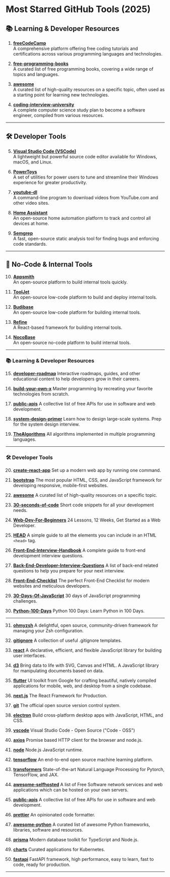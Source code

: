 # Most Starred GitHub Tools (2025)

## 📚 Learning & Developer Resources

1. **[freeCodeCamp](https://github.com/freeCodeCamp/freeCodeCamp)**  
   A comprehensive platform offering free coding tutorials and certifications across various programming languages and technologies.

2. **[free-programming-books](https://github.com/EbookFoundation/free-programming-books)**  
   A curated list of free programming books, covering a wide range of topics and languages.

3. **[awesome](https://github.com/sindresorhus/awesome)**  
   A curated list of high-quality resources on a specific topic, often used as a starting point for learning new technologies.

4. **[coding-interview-university](https://github.com/jwasham/coding-interview-university)**  
   A complete computer science study plan to become a software engineer, compiled from various resources.

---

## 🛠️ Developer Tools

5. **[Visual Studio Code (VSCode)](https://github.com/microsoft/vscode)**  
   A lightweight but powerful source code editor available for Windows, macOS, and Linux.

6. **[PowerToys](https://github.com/microsoft/PowerToys)**  
   A set of utilities for power users to tune and streamline their Windows experience for greater productivity.

7. **[youtube-dl](https://github.com/ytdl-org/youtube-dl)**  
   A command-line program to download videos from YouTube.com and other video sites.

8. **[Home Assistant](https://github.com/home-assistant/core)**  
   An open-source home automation platform to track and control all devices at home.

9. **[Semgrep](https://github.com/returntocorp/semgrep)**  
   A fast, open-source static analysis tool for finding bugs and enforcing code standards.

---

## 🧰 No-Code & Internal Tools

10. **[Appsmith](https://github.com/appsmithorg/appsmith)**  
    An open-source platform to build internal tools quickly.

11. **[ToolJet](https://github.com/ToolJet/ToolJet)**  
    An open-source low-code platform to build and deploy internal tools.

12. **[Budibase](https://github.com/Budibase/budibase)**  
    An open-source low-code platform for building internal tools.

13. **[Refine](https://github.com/pankod/refine)**  
    A React-based framework for building internal tools.

14. **[NocoBase](https://github.com/nocobase/nocobase)**  
    An open-source no-code platform to build internal tools.

---

### 📚 Learning & Developer Resources

15. **[developer-roadmap](https://github.com/kamranahmedse/developer-roadmap)**
    Interactive roadmaps, guides, and other educational content to help developers grow in their careers.

16. **[build-your-own-x](https://github.com/codecrafters-io/build-your-own-x)**
    Master programming by recreating your favorite technologies from scratch.

17. **[public-apis](https://github.com/public-apis/public-apis)**
    A collective list of free APIs for use in software and web development.

18. **[system-design-primer](https://github.com/donnemartin/system-design-primer)**
    Learn how to design large-scale systems. Prep for the system design interview.

19. **[TheAlgorithms](https://github.com/TheAlgorithms)**
    All algorithms implemented in multiple programming languages.

---

### 🛠️ Developer Tools

20. **[create-react-app](https://github.com/facebook/create-react-app)**
    Set up a modern web app by running one command.

21. **[bootstrap](https://github.com/twbs/bootstrap)**
    The most popular HTML, CSS, and JavaScript framework for developing responsive, mobile-first websites.

22. **[awesome](https://github.com/sindresorhus/awesome)**
    A curated list of high-quality resources on a specific topic.

23. **[30-seconds-of-code](https://github.com/30-seconds/30-seconds-of-code)**
    Short code snippets for all your development needs.

24. **[Web-Dev-For-Beginners](https://github.com/microsoft/Web-Dev-For-Beginners)**
    24 Lessons, 12 Weeks, Get Started as a Web Developer.

25. **[HEAD](https://github.com/joshbuchea/HEAD)**
    A simple guide to all the elements you can include in an HTML `<head>` tag.

26. **[Front-End-Interview-Handbook](https://github.com/yangshun/front-end-interview-handbook)**
    A complete guide to front-end development interview questions.

27. **[Back-End-Developer-Interview-Questions](https://github.com/arialdomartini/Back-End-Developer-Interview-Questions)**
    A list of back-end related questions to help you prepare for your next interview.

28. **[Front-End-Checklist](https://github.com/thedaviddias/Front-End-Checklist)**
    The perfect Front-End Checklist for modern websites and meticulous developers.

29. **[30-Days-Of-JavaScript](https://github.com/Asabeneh/30-Days-Of-JavaScript)**
    30 days of JavaScript programming challenges.

30. **[Python-100-Days](https://github.com/jackfrued/Python-100-Days)**
    Python 100 Days: Learn Python in 100 Days.
---

31. **[ohmyzsh](https://github.com/ohmyzsh/ohmyzsh)**
    A delightful, open source, community-driven framework for managing your Zsh configuration.

32. **[gitignore](https://github.com/github/gitignore)**
    A collection of useful .gitignore templates.

33. **[react](https://github.com/facebook/react)**
    A declarative, efficient, and flexible JavaScript library for building user interfaces.

34. **[d3](https://github.com/d3/d3)**
    Bring data to life with SVG, Canvas and HTML. A JavaScript library for manipulating documents based on data.

35. **[flutter](https://github.com/flutter/flutter)**
    UI toolkit from Google for crafting beautiful, natively compiled applications for mobile, web, and desktop from a single codebase.

36. **[next.js](https://github.com/vercel/next.js)**
    The React Framework for Production.

37. **[git](https://github.com/git/git)**
    The official open source version control system.

38. **[electron](https://github.com/electron/electron)**
    Build cross-platform desktop apps with JavaScript, HTML, and CSS.

39. **[vscode](https://github.com/microsoft/vscode)**
    Visual Studio Code - Open Source ("Code - OSS")

40. **[axios](https://github.com/axios/axios)**
    Promise based HTTP client for the browser and node.js.

41. **[node](https://github.com/nodejs/node)**
    Node.js JavaScript runtime.

42. **[tensorflow](https://github.com/tensorflow/tensorflow)**
    An end-to-end open source machine learning platform.

43. **[transformers](https://github.com/huggingface/transformers)**
    State-of-the-art Natural Language Processing for Pytorch, TensorFlow, and JAX.

44. **[awesome-selfhosted](https://github.com/awesome-selfhosted/awesome-selfhosted)**
    A list of Free Software network services and web applications which can be hosted on your own servers.

45. **[public-apis](https://github.com/public-apis/public-apis)**
    A collective list of free APIs for use in software and web development.

46. **[prettier](https://github.com/prettier/prettier)**
    An opinionated code formatter.

47. **[awesome-python](https://github.com/vinta/awesome-python)**
    A curated list of awesome Python frameworks, libraries, software and resources.

48. **[prisma](https://github.com/prisma/prisma)**
    Modern database toolkit for TypeScript and Node.js.

49. **[charts](https://github.com/helm/charts)**
    Curated applications for Kubernetes.

50. **[fastapi](https://github.com/tiangolo/fastapi)**
    FastAPI framework, high performance, easy to learn, fast to code, ready for production.

---

